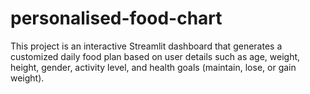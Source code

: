 # personalised-food-chart
This project is an interactive Streamlit dashboard that generates a customized daily food plan based on user details such as age, weight, height, gender, activity level, and health goals (maintain, lose, or gain weight).
